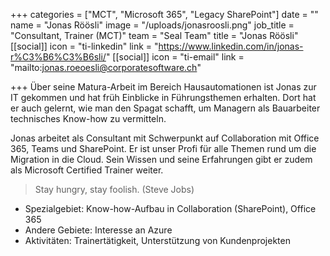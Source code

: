 +++
categories = ["MCT", "Microsoft 365", "Legacy SharePoint"]
date = ""
name = "Jonas Röösli"
image = "/uploads/jonasroosli.png"
job_title = "Consultant, Trainer (MCT)"
team = "Seal Team"
title = "Jonas Röösli"
[[social]]
icon = "ti-linkedin"
link = "https://www.linkedin.com/in/jonas-r%C3%B6%C3%B6sli/"
[[social]]
icon = "ti-email"
link = "mailto:jonas.roeoesli@corporatesoftware.ch"

+++
Über seine Matura-Arbeit im Bereich Hausautomationen ist Jonas zur IT gekommen und hat früh Einblicke in Führungsthemen erhalten. Dort hat er auch gelernt, wie man den Spagat schafft, um Managern als Bauarbeiter technisches Know-how zu vermitteln.  

Jonas arbeitet als Consultant mit Schwerpunkt auf Collaboration mit Office 365, Teams und SharePoint. Er ist unser Profi für alle Themen rund um die Migration in die Cloud. Sein Wissen und seine Erfahrungen gibt er zudem als Microsoft Certified Trainer weiter.

> Stay hungry, stay foolish. (Steve Jobs)

* Spezialgebiet: Know-how-Aufbau in Collaboration (SharePoint), Office 365
* Andere Gebiete: Interesse an Azure
* Aktivitäten: Trainertätigkeit, Unterstützung von Kundenprojekten